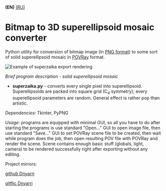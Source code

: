**(EN)** [(RU)](README.RU.md)

# Bitmap to 3D superellipsoid mosaic converter

Python utility for conversion of bitmap image (in [PNG format](http://www.libpng.org/pub/png/)) to some sort of solid superellipsoid mosaic in [POVRay](https://www.povray.org/) format.

![Example of superzaika export rendering](https://dnyarri.github.io/imgzaika/320/superzaika.png)

*Brief program description - solid superellipsoid mosaic*

- **superzaika.py** - converts every single pixel into superellipsoid. Superellipsoids are packed into square grid (C<sub>*4*</sub> symmetry); every superellipsoid parameters are random. General effect is rather pop than artistic.

*Dependencies:* Tkinter, PyPNG

*Usage:* programs are equipped with minimal GUI, so all you have to do after starting the programs is use standard "Open..." GUI to open image file, then use standard "Save..." GUI to set POVRay scene file to be created, then wait while program does the job, then open resulting POV file with POVRay and render the scene. Scene contains enough basic stuff (globals, light, camera) to be rendered successfully right after exporting without any editing.

Project mirrors:

[github Dnyarri](https://github.com/Dnyarri/POVmosaic)

[gitflic Dnyarri](https://gitflic.ru/project/dnyarri/povmosaic)
